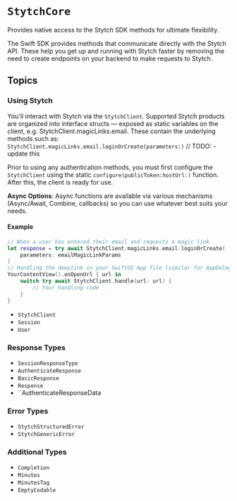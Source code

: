 #  ``StytchCore``

Provides native access to the Stytch SDK methods for ultimate flexibility.

The Swift SDK provides methods that communicate directly with the Stytch API. These help you get up and running with Stytch faster by removing the need to create endpoints on your backend to make requests to Stytch.

## Topics

### Using Stytch

 You'll interact with Stytch via the ``StytchClient``. Supported Stytch products are organized into interface structs — exposed as static variables on the client, e.g. StytchClient.magicLinks.email. These contain the underlying methods such as: `StytchClient.magicLinks.email.loginOrCreate(parameters:)` // TODO: - update this
 
 Prior to using any authentication methods, you must first configure the ``StytchClient`` using the static `configure(publicToken:hostUrl:)` function. After this, the client is ready for use.
 
 **Async Options**: Async functions are available via various
 mechanisms (Async/Await, Combine, callbacks) so you can use whatever best suits your needs.
 
 #### Example
 
``` swift
// When a user has entered their email and requests a magic link
let response = try await StytchClient.magicLinks.email.loginOrCreate(
    parameters: emailMagicLinkParams
)
// Handling the deeplink in your SwiftUI App file (similar for AppDelegate)
YourContentView().onOpenUrl { url in
    switch try await StytchClient.handle(url: url) {
        // Your handling code
    }
}
```

- ``StytchClient``
- ``Session``
- ``User``

### Response Types

- ``SessionResponseType``
- ``AuthenticateResponse``
- ``BasicResponse``
- ``Response``
- ``AuthenticateResponseData

### Error Types
- ``StytchStructuredError``
- ``StytchGenericError``

### Additional Types

- ``Completion``
- ``Minutes``
- ``MinutesTag``
- ``EmptyCodable``
